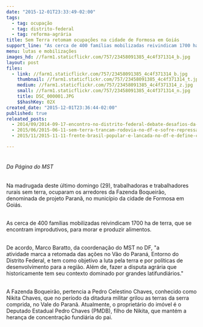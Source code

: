 ```yaml
---
date: "2015-12-01T23:33:49-02:00"
tags:
  - tag: ocupação
  - tag: distrito-federal
  - tag: reforma-agrária
title: Sem Terra retomam ocupações na cidade de Formosa em Goiás
support_line: "As cerca de 400 famílias mobilizadas reivindicam 1700 ha de terra, que se encontram improdutivos, para morar e produzir alimentos. "
menu: lutas e mobilizações
images_hd: //farm1.staticflickr.com/757/23458091385_4c4f371314_b.jpg
layout: post
files:
  - link: //farm1.staticflickr.com/757/23458091385_4c4f371314_b.jpg
    thumbnail: //farm1.staticflickr.com/757/23458091385_4c4f371314_t.jpg
    medium: //farm1.staticflickr.com/757/23458091385_4c4f371314_z.jpg
    small: //farm1.staticflickr.com/757/23458091385_4c4f371314_n.jpg
    title: DSC_000001.JPG
    $$hashKey: 02X
created_date: "2015-12-01T23:36:44-02:00"
published: true
releated_posts:
  - 2014/09/2014-09-17-encontro-no-distrito-federal-debate-desafios-da-juventude-do-mst.md
  - 2015/06/2015-06-11-sem-terra-trancam-rodovia-no-df-e-sofre-repressao-violenta-da-pm.md
  - 2015/11/2015-11-11-frente-brasil-popular-e-lancada-no-df-e-define-calendario-de-mobilizacoes.md

---
```

<p style="line-height: 20.8px;"><br />
<em>Da P&aacute;gina do MST</em></p>

<p><br />
Na madrugada deste &uacute;ltimo domingo (29), trabalhadoras e trabalhadores rurais sem terra, ocuparam os arredores da Fazenda Boqueir&atilde;o, denominada de projeto Paran&atilde;, no munic&iacute;pio da cidade de Formosa em Goi&aacute;s.&nbsp;</p>

<p><br />
As cerca de 400 fam&iacute;lias mobilizadas reivindicam 1700 ha de terra, que se encontram improdutivos, para morar e produzir alimentos.&nbsp;</p>

<p><br />
De acordo, Marco Baratto, da coordena&ccedil;&atilde;o do MST no DF, &quot;a atividade&nbsp;marca a retomada das a&ccedil;&otilde;es no V&atilde;o do Paran&aacute;,&nbsp;Entorno do Distrito Federal, e tem como objetivo a&nbsp;luta pela terra e&nbsp;por pol&iacute;ticas de desenvolvimento para a regi&atilde;o. Al&eacute;m de, fazer a disputa agr&aacute;ria que historicamente tem seu contexto dominado por&nbsp;grandes latifundi&aacute;rios.&quot;</p>

<p><br />
A Fazenda Boqueir&atilde;o, pertencia a Pedro Celestino Chaves, conhecido como Nikita Chaves, que no per&iacute;odo da ditadura militar grilou as terras da serra comprida, no Vale do Paran&atilde;. Atualmente, o propriet&aacute;rio do im&oacute;vel &eacute; o Deputado Estadual Pedro Chaves (PMDB), filho de Nikita, que mant&eacute;m a heran&ccedil;a de concentra&ccedil;&atilde;o fundi&aacute;ria do pai.&nbsp;</p>
